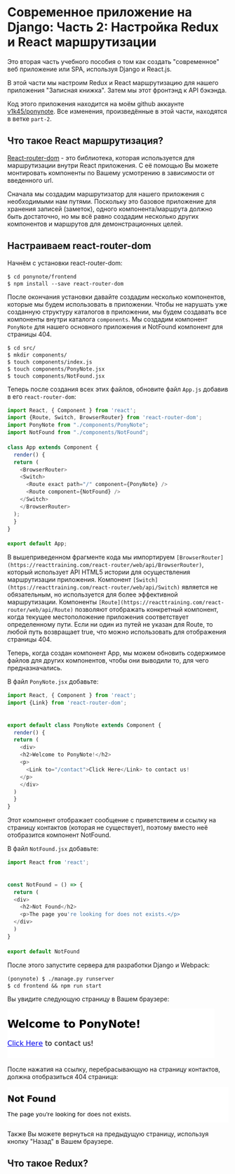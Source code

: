 # Современное приложение на Django: Часть 2: Настройка Redux и React маршрутизации

Это вторая часть учебного пособия о том как создать "современное" веб приложение или SPA, используя Django и React.js.

В этой части мы настроим Redux и React маршрутизацию для нашего приложения "Записная книжка". Затем мы этот фронтэнд к API бэкэнда.

Код этого приложения находится на моём github аккаунте [v1k45/ponynote](https://github.com/v1k45/ponynote). Все изменения, произведённые в этой части, находятся в ветке `part-2`.

## Что такое React маршрутизация?

[React-router-dom](https://reacttraining.com/react-router/web) - это библиотека, которая используется для маршрутизации внутри React приложения. С её помощью Вы можете монтировать компоненты по Вашему усмотрению в зависимости от введенного url.

Сначала мы создадим маршрутизатор для нашего приложения с необходимыми нам путями. Поскольку это базовое приложение для хранения записей (заметок), одного компонента/маршрута должно быть достаточно, но мы всё равно создадим несколько других компонентов и маршрутов для демонстрационных целей.

## Настраиваем react-router-dom

Начнём с установки react-router-dom:

```
$ cd ponynote/frontend
$ npm install --save react-router-dom
```

После окончания установки давайте создадим несколько компонентов, которые мы будем использовать в приложении. Чтобы не нарушать уже созданную структуру каталогов в приложении, мы будем создавать все компоненты внутри каталога `components`. Мы создадим компонент `PonyNote` для нашего основного приложения и NotFound компонент для страницы 404.

```
$ cd src/
$ mkdir components/
$ touch components/index.js
$ touch components/PonyNote.jsx
$ touch components/NotFound.jsx
```

Теперь после создания всех этих файлов, обновите файл `App.js` добавив в его `react-router-dom`:

```javascript
import React, { Component } from 'react';
import {Route, Switch, BrowserRouter} from 'react-router-dom';
import PonyNote from "./components/PonyNote";
import NotFound from "./components/NotFound";

class App extends Component {
  render() {
  return (
    <BrowserRouter>
    <Switch>
      <Route exact path="/" component={PonyNote} />
      <Route component={NotFound} />
    </Switch>
    </BrowserRouter>
  );
  }
}

export default App;
```

В вышеприведенном фрагменте кода мы импортируем `[BrowserRouter](https://reacttraining.com/react-router/web/api/BrowserRouter)`, который использует API HTML5 истории для осуществления маршрутизации приложения. Компонент `[Switch](https://reacttraining.com/react-router/web/api/Switch)` является не обязательным, но используется для более эффективной маршрутизации. Компоненты `[Route](https://reacttraining.com/react-router/web/api/Route)` позволяют отображать конкретный компонент, когда текущее местоположение приложения соответствует определенному пути. Если ни один из путей не указан для Route, то любой путь возвращает true, что можно использовать для отображения страницы 404.

Теперь, когда создан компонент App, мы можем обновить содержимое файлов для других компонентов, чтобы они выводили то, для чего предназначались.

В файл `PonyNote.jsx` добавьте:

```javascript
import React, { Component } from 'react';
import {Link} from 'react-router-dom';


export default class PonyNote extends Component {
  render() {
  return (
    <div>
    <h2>Welcome to PonyNote!</h2>
    <p>
      <Link to="/contact">Click Here</Link> to contact us!
    </p>
    </div>
  )
  }
}
```

Этот компонент отображает сообщение с приветствием и ссылку на страницу контактов (которая не существует), поэтому вместо неё отобразится компонент NotFound.

В файл `NotFound.jsx` добавьте:

```javascript
import React from 'react';


const NotFound = () => {
  return (
  <div>
    <h2>Not Found</h2>
    <p>The page you're looking for does not exists.</p>
  </div>
  )
}

export default NotFound
```

После этого запустите сервера для разработки Django и Webpack:

```
(ponynote) $ ./manage.py runserver
$ cd frontend && npm run start
```

Вы увидите следующую страницу в Вашем браузере:

![index-page](https://github.com/MaksimDzhangirov/Django-React/raw/master/img/part2/index-page.png)

После нажатия на ссылку, перебрасывающую на страницу контактов, должна отобразиться 404 страница:

![404-page](https://github.com/MaksimDzhangirov/Django-React/raw/master/img/part2/404-page.png)

Также Вы можете вернуться на предыдущую страницу, используя кнопку "Назад" в Вашем браузере.

## Что такое Redux?
